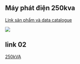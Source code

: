 
## Máy phát điện 250kva

[Link sản phẩm và data catalogue](https://makawa.vn/san-pham/may-phat-dien-cummins-an-do-250kva-qsb6-7-g17/?utm_source=chatgpt.com)


![](https://i.imgur.com/VcmQarT.png)




## link 02
[250kVA](https://thietbidienthientruong.vn/products/may-phat-dien-cummins-250kva-model-c250-d5?utm_source=chatgpt.com)
